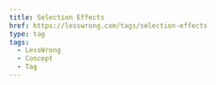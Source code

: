 ```yaml
---
title: Selection Effects
href: https://lesswrong.com/tags/selection-effects
type: tag
tags:
  - LessWrong
  - Concept
  - Tag
---
```


